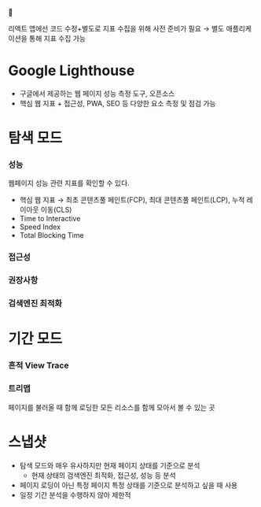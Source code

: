 <aside>
👾

리액트 앱에선 코드 수정+별도로 지표 수집을 위해 사전 준비가 필요
→ 별도 애플리케이션을 통해 지표 수집 가능

</aside>

# Google Lighthouse

- 구글에서 제공하는 웹 페이지 성능 측정 도구, 오픈소스
- 핵심 웹 지표 + 접근성, PWA, SEO 등 다양한 요소 측정 및 점검 가능

# 탐색 모드

### 성능

웹페이지 성능 관련 지표를 확인할 수 있다. 

- 핵심 웹 지표 → 최초 콘텐츠풀 페인트(FCP), 최대 콘텐츠풀 페인트(LCP), 누적 레이아웃 이동(CLS)
- Time to Interactive
- Speed Index
- Total Blocking Time

### 접근성

### 권장사항

### 검색엔진 최적화

# 기간 모드

### 흔적 View Trace

### 트리맵

페이지를 불러올 때 함께 로딩한 모든 리소스를 함께 모아서 볼 수 있는 곳 

# 스냅샷

- 탐색 모드와 매우 유사하지만 현재 페이지 상태를 기준으로 분석
    - 현재 상태의 검색엔진 최적화, 접근성, 성능 등 분석
- 페이지 로딩이 아닌 특정 페이지 특정 상태를 기준으로 분석하고 싶을 때 사용
- 일정 기간 분석을 수행하지 않아 제한적
